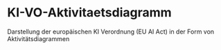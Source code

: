 # KI-VO-Aktivitaetsdiagramm
Darstellung der europäischen KI Verordnung (EU AI Act) in der Form von Aktivitätsdiagrammen
